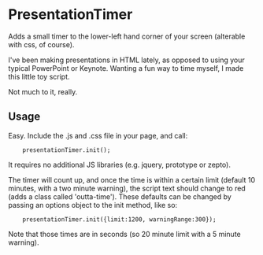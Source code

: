 PresentationTimer
==========

Adds a small timer to the lower-left hand corner of your screen (alterable with css, of course).

I've been making presentations in HTML lately, as opposed to using your typical PowerPoint or Keynote. Wanting a fun way to time myself, I made this little toy script. 

Not much to it, really. 

## Usage

Easy. Include the .js and .css file in your page, and call: 

		presentationTimer.init(); 

It requires no additional JS libraries (e.g. jquery, prototype or zepto). 

The timer will count up, and once the time is within a certain limit (default 10 minutes, with a two minute warning), the script text should change to red (adds a class called 'outta-time'). These defaults can be changed by passing an options object to the init method, like so:

		presentationTimer.init({limit:1200, warningRange:300});

Note that those times are in seconds (so 20 minute limit with a 5 minute warning).


